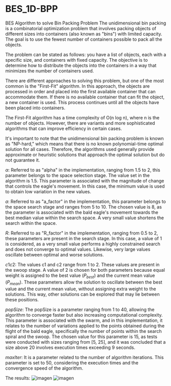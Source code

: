 # BES_1D-BPP
BES Algorithm to solve Bin Packing Problem
The unidimensional bin packing is a combinatorial optimization problem that involves packing objects of different sizes into containers (also known as "bins") with limited capacity. The goal is to use the fewest number of containers possible to pack all the objects.

The problem can be stated as follows: you have a list of objects, each with a specific size, and containers with fixed capacity. The objective is to determine how to distribute the objects into the containers in a way that minimizes the number of containers used.

There are different approaches to solving this problem, but one of the most common is the "First-Fit" algorithm. In this approach, the objects are processed in order and placed into the first available container that can accommodate them. If there is no available container that can fit the object, a new container is used. This process continues until all the objects have been placed into containers.

The First-Fit algorithm has a time complexity of O(n log n), where n is the number of objects. However, there are variants and more sophisticated algorithms that can improve efficiency in certain cases.

It's important to note that the unidimensional bin packing problem is known as "NP-hard," which means that there is no known polynomial-time optimal solution for all cases. Therefore, the algorithms used generally provide approximate or heuristic solutions that approach the optimal solution but do not guarantee it.



$\alpha$: Referred to as "alpha" in the implementation, ranging from 1.5 to 2, this parameter belongs to the space selection stage. The value set in the algorithm is 1.5. This parameter is associated with the magnitude of change that controls the eagle's movement. In this case, the minimum value is used to obtain low variation in the new values.

$a$: Referred to as "a_factor" in the implementation, this parameter belongs to the space search stage and ranges from 5 to 10. The chosen value is 8, as the parameter is associated with the bald eagle's movement towards the best median value within the search space. A very small value shortens the search within the space.

$R$: Referred to as "R_factor" in the implementation, ranging from 0.5 to 2, these parameters are present in the search stage. In this case, a value of 1 is considered, as a very small value performs a highly constrained search and does not converge to optimal values. Likewise, very large values oscillate between optimal and worse solutions.

$c1 c2$: The values c1 and c2 range from 1 to 2. These values are present in the swoop stage. A value of 2 is chosen for both parameters because equal weight is assigned to the best value ($P_{best}$) and the current mean value ($P_{mean}$). These parameters allow the solution to oscillate between the best value and the current mean value, without assigning extra weight to the solutions. This way, other solutions can be explored that may lie between these positions.

$popSize$: The popSize is a parameter ranging from 1 to 40, allowing the algorithm to converge faster but also increasing computational complexity. This parameter is associated with the swarm, and in this implementation, it relates to the number of variations applied to the points obtained during the flight of the bald eagle, specifically the number of points within the search spiral and the swoop. The chosen value for this parameter is 15, as tests were conducted with sizes ranging from [5, 25], and it was concluded that a size above 20 involves execution times exceeding 9 seconds.

$maxIter$: It is a parameter related to the number of algorithm iterations. This parameter is set to 50, considering the execution times and the convergence speed of the algorithm.

The results:
![imagen](https://github.com/emilioandres/BES_1D-BPP/assets/20390219/4b67c4cb-237a-46ee-91d5-2418b334dd33)
![imagen](https://github.com/emilioandres/BES_1D-BPP/assets/20390219/64fe9536-f6bd-4905-a084-7885876c7028)


